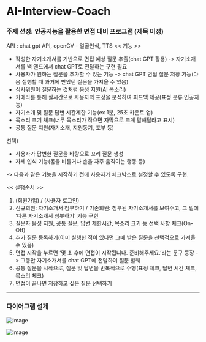 # AI-Interview-Coach

### 주제 선정: 인공지능을 활용한 면접 대비 프로그램 (제목 미정)

API : chat gpt API, openCV - 얼굴인식, TTS
<< 기능 >>
- 작성한 자기소개서를 기반으로 면접 예상 질문 추출(chat GPT 활용)
-> 자기소개서를 백 엔드에서 chat GPT로 전달하는 구현 필요
- 사용자가 원하는 질문을 추가할 수 있는 기능
-> chat GPT 면접 질문 저장 기능(다음 실행할 때 과거에 받았던 질문을 가져올 수 있음)
- 심사위원이 질문하는 것처럼 음성 지원(AI 목소리)
- 카메라를 통해 실시간으로 사용자의 표정을 분석하여 피드백 제공(표정 분류 인공지능)
- 자기소개 및 질문 답변 시간제한 기능(ex 1분, 25초 카운트 업)
- 목소리 크기 체크(너무 목소리가 작으면 자막으로 크게 말해달라고 표시)
- 공통 질문 지원(자기소개, 지원동기, 포부 등)

선택) 
- 사용자가 답변한 질문을 바탕으로 꼬리 질문 생성
- 자세 인식 기능(몸을 비틀거나 손을 자주 움직이는 행동 등)

-> 다음과 같은 기능을 시작하기 전에 사용자가 체크박스로 설정할 수 있도록 구현.

<< 실행순서 >>
1. (회원가입) / (사용자 로그인)
2. 신규회원: 자기소개서 첨부하기 / 기존회원: 첨부된 자기소개서를 보여주고, 그 밑에 ‘다른 자기소개서 첨부하기’ 기능 구현
3. 질문자 음성 지원, 공통 질문, 답변 제한시간, 목소리 크기 등 선택 사항 체크(On-Off)
4. 추가 질문 등록하기(이미 실행한 적이 있다면 그때 받은 질문을 선택적으로 가져올 수 있음)
5. 면접 시작을 누르면 ‘몇 초 후에 면접이 시작됩니다. 준비해주세요.’라는 문구 등장 -> 그동안 자기소개서를 chat GPT에 전달하여 질문 발췌 
6. 공통 질문을 시작으로, 질문 및 답변을 반복적으로 수행(표정 체크, 답변 시간 체크, 목소리 체크)
7. 면접이 끝나면 저장하고 싶은 질문 선택하기


<hr>
<h3>다이어그램 설계</h3>

![image](https://github.com/seungwoo-project/Self-introduction-based-virtual-interview-system-project/assets/112483124/de5b6cda-36b4-4993-b1a5-6c682ce0de99)

![image](https://github.com/seungwoo-project/Self-introduction-based-virtual-interview-system-project/assets/112483124/2fc64755-00c8-4908-98f8-970a11093b46)
